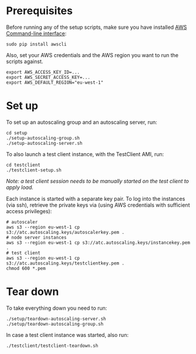 Prerequisites
=============
Before running any of the setup scripts, make sure you have installed
[AWS Command-line interface](http://aws.amazon.com/cli/):
 
    sudo pip install awscli

Also, set your AWS credentials and the AWS region you want to run
the scripts against.

    export AWS_ACCESS_KEY_ID=...
    export AWS_SECRET_ACCESS_KEY=...    
    export AWS_DEFAULT_REGION="eu-west-1"


Set up
======
To set up an autoscaling group and an autoscaling server, run:

    cd setup
    ./setup-autoscaling-group.sh
    ./setup-autoscaling-server.sh


To also launch a test client instance, with the TestClient AMI, run:

    cd testclient
    ./testclient-setup.sh

*Note: a test client session needs to be manually started on the test
client to apply load.*



Each instance is started with a separate key pair. To log into the instances
(via ssh), retrieve the private keys via (using AWS credentials with sufficient
access privileges):

    # autoscaler
    aws s3 --region eu-west-1 cp s3://atc.autoscaling.keys/autoscalerkey.pem .
    # node server instances
    aws s3 --region eu-west-1 cp s3://atc.autoscaling.keys/instancekey.pem .
    # test client
    aws s3 --region eu-west-1 cp s3://atc.autoscaling.keys/testclientkey.pem .
    chmod 600 *.pem


Tear down
=========
To take everything down you need to run:

    ./setup/teardown-autoscaling-server.sh
    ./setup/teardown-autoscaling-group.sh


In case a test client instance was started, also run:

    ./testclient/testclient-teardown.sh

